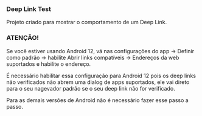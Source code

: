 ### Deep Link Test

Projeto criado para mostrar o comportamento de um Deep Link.

### ATENÇÃO!

Se você estiver usando Android 12, vá nas configurações do app -> Definir como padrão -> habilite Abrir links compatíveis -> Endereços da web suportados e habilite o endereço.

É necessário habilitar essa configuração para Android 12 pois os deep links não verificados não abrem uma dialog de apps suportados, ele vai direto para o seu nagevador padrão se o seu deep link não for verificado.

Para as demais versões de Android não é necessário fazer esse passo a passo.
